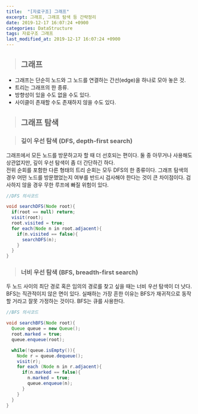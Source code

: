 ```yaml
---
title:  "[자료구조] 그래프"
excerpt: 그래프, 그래프 탐색 등 간략정리
date: 2019-12-17 16:07:24 +0900
categories: DataStructure
tags: 자료구조 그래프
last_modified_at: 2019-12-17 16:07:24 +0900
---
```


>## 그래프  

- 그래프는 단순히 노드와 그 노드를 연결하는 간선(edge)을 하나로 모아 놓은 것.  
- 트리는 그래프의 한 종류.
- 방향성이 있을 수도 없을 수도 있다.
- 사이클이 존재할 수도 존재하지 않을 수도 있다.  

>## 그래프 탐색  

>### 깊이 우선 탐색 (DFS, depth-first search)  

그래프에서 모든 노드를 방문하고자 할 때 더 선호되는 편이다. 둘 중 아무거나 사용해도 상관없지만, 깊이 우선 탐색이 좀 더 간단하긴 하다.  
전위 순회를 포함한 다른 형태의 트리 순회는 모두 DFS의 한 종류이다. 그래프 탐색의 경우 어떤 노드를 방문했었는지 여부를 반드시 검사해야 한다는 것이 큰 차이점이다. 검사하지 않을 경우 무한 루프에 빠질 위험이 있다.

```java
//DFS 의사코드

void searchDFS(Node root){
  if(root == null) return;
  visit(root);
  root.visited = true;
  for each(Node n in root.adjacent){
    if(n.visited == false){
      searchDFS(n);
    }
  }
}

```


>### 너비 우선 탐색 (BFS, breadth-first search)  

두 노드 사이의 최단 경로 혹은 임의의 경로를 찾고 싶을 때는 너비 우선 탐색이 더 낫다.
BFS는 직관적이지 않은 면이 있다. 실패하는 가장 흔한 이유는 BFS가 재귀적으로 동작할 거라고 잘못 가정하는 것이다. BFS는 큐를 사용한다.
  
```java
//BFS 의사코드

void searchBFS(Node root){
  Queue queue = new Queue();
  root.marked = true;
  queue.enqueue(root);

  while(!queue.isEmpty()){
    Node r = queue.dequeue();
    visit(r);
    for each (Node n in r.adjacent){
      if(n.marked == false){
        n.marked = true;
        queue.enqueue(n);
      }
    }
  }
}

```
